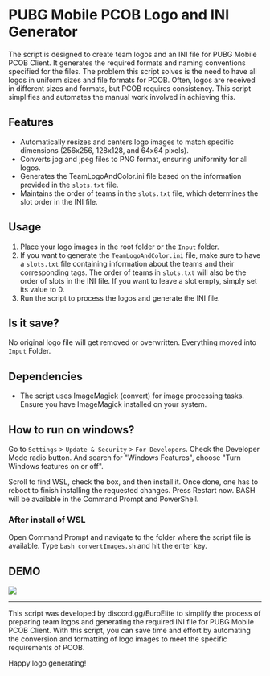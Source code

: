 # PUBG Mobile PCOB Logo and INI Generator

The script is designed to create team logos and an INI file for PUBG Mobile PCOB Client. It generates the required formats and naming conventions specified for the files. The problem this script solves is the need to have all logos in uniform sizes and file formats for PCOB. Often, logos are received in different sizes and formats, but PCOB requires consistency. This script simplifies and automates the manual work involved in achieving this.

## Features
- Automatically resizes and centers logo images to match specific dimensions (256x256, 128x128, and 64x64 pixels).
- Converts jpg and jpeg files to PNG format, ensuring uniformity for all logos.
- Generates the TeamLogoAndColor.ini file based on the information provided in the `slots.txt` file.
- Maintains the order of teams in the `slots.txt` file, which determines the slot order in the INI file.

## Usage
1. Place your logo images in the root folder or the `Input` folder.
2. If you want to generate the `TeamLogoAndColor.ini` file, make sure to have a `slots.txt` file containing information about the teams and their corresponding tags. The order of teams in `slots.txt` will also be the order of slots in the INI file. If you want to leave a slot empty, simply set its value to 0.
3. Run the script to process the logos and generate the INI file.

## Is it save?
No original logo file will get removed or overwritten. Everything moved into `Input` Folder.

## Dependencies
- The script uses ImageMagick (convert) for image processing tasks. Ensure you have ImageMagick installed on your system.

## How to run on windows?
Go to `Settings` > `Update & Security` > `For Developers`. 
Check the Developer Mode radio button. 
And search for "Windows Features", choose "Turn Windows features on or off".

Scroll to find WSL, check the box, and then install it. 
Once done, one has to reboot to finish installing the requested changes. 
Press Restart now.  BASH will be available in the Command Prompt and PowerShell.

### After install of WSL
Open Command Prompt and navigate to the folder where the script file is available.
Type `bash convertImages.sh` and hit the enter key.

## DEMO
![](https://raw.githubusercontent.com/roest01/PUBG-Mobile-PCOB-Logo-and-INI-Generator/main/demo_logo_generator.gif)


---
This script was developed by discord.gg/EuroElite to simplify the process of preparing team logos and generating the required INI file for PUBG Mobile PCOB Client. With this script, you can save time and effort by automating the conversion and formatting of logo images to meet the specific requirements of PCOB.

Happy logo generating!
